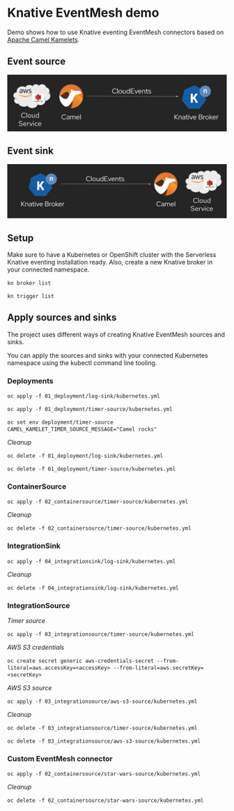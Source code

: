 # Knative EventMesh demo

Demo shows how to use Knative eventing EventMesh connectors based on [Apache Camel Kamelets](https://camel.apache.org/camel-kamelets/).

## Event source

![event_source.png](event_source.png)

## Event sink

![event_sink.png](event_sink.png)

## Setup

Make sure to have a Kubernetes or OpenShift cluster with the Serverless Knative eventing installation ready.
Also, create a new Knative broker in your connected namespace.

```shell
kn broker list
```

```shell
kn trigger list
```

## Apply sources and sinks

The project uses different ways of creating Knative EventMesh sources and sinks.

You can apply the sources and sinks with your connected Kubernetes namespace using the kubectl command line tooling.

### Deployments

```shell
oc apply -f 01_deployment/log-sink/kubernetes.yml
```

```shell
oc apply -f 01_deployment/timer-source/kubernetes.yml
```

```shell
oc set env deployment/timer-source CAMEL_KAMELET_TIMER_SOURCE_MESSAGE="Camel rocks"
```

_Cleanup_
```shell
oc delete -f 01_deployment/log-sink/kubernetes.yml
```

```shell
oc delete -f 01_deployment/timer-source/kubernetes.yml
```

### ContainerSource

```shell
oc apply -f 02_containersource/timer-source/kubernetes.yml
```
_Cleanup_
```shell
oc delete -f 02_containersource/timer-source/kubernetes.yml
```

### IntegrationSink

```shell
oc apply -f 04_integrationsink/log-sink/kubernetes.yml
```

_Cleanup_
```shell
oc delete -f 04_integrationsink/log-sink/kubernetes.yml
```

### IntegrationSource

_Timer source_
```shell
oc apply -f 03_integrationsource/timer-source/kubernetes.yml
```

_AWS S3 credentials_
```shell
oc create secret generic aws-credentials-secret --from-literal=aws.accessKey=<accessKey> --from-literal=aws.secretKey=<secretKey>
```

_AWS S3 source_
```shell
oc apply -f 03_integrationsource/aws-s3-source/kubernetes.yml
```

_Cleanup_
```shell
oc delete -f 03_integrationsource/timer-source/kubernetes.yml
```

```shell
oc delete -f 03_integrationsource/aws-s3-source/kubernetes.yml
```

### Custom EventMesh connector

```shell
oc apply -f 02_containersource/star-wars-source/kubernetes.yml
```

_Cleanup_
```shell
oc delete -f 02_containersource/star-wars-source/kubernetes.yml
```

